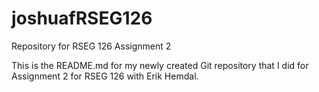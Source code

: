 # joshuafRSEG126
Repository for RSEG 126 Assignment 2

This is the README.md for my newly created Git repository that I did for Assignment 2 for RSEG 126 with Erik Hemdal. 
